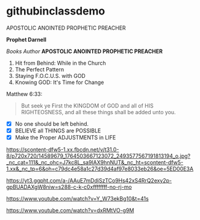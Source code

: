 # githubinclassdemo

APOSTOLIC ANOINTED PROPHETIC PREACHER

**Prophet Darnell**

*Books Author*
**APOSTOLIC ANOINTED PROPHETIC PREACHER**

1. Hit from Behind: While in the Church
1. The Perfect Pattern
1. Staying F.O.C.U.S. with GOD
1. Knowing GOD: It's Time for Change

Matthew 6:33:

> But seek ye First the KINGDOM of GOD and all of HIS RIGHTEOSNESS, and all these things shall be added unto you.

- [x] No one should be left behind.
- [x] BELIEVE all THINGS are POSSIBLE
- [x] Make the Proper ADJUSTMENTS in LIFE

https://scontent-dfw5-1.xx.fbcdn.net/v/t31.0-8/p720x720/14589679_1764503667123072_2493577567191813194_o.jpg?_nc_cat=111&_nc_ohc=J7kc8L_sa9IAX9hnNUT&_nc_ht=scontent-dfw5-1.xx&_nc_tp=6&oh=c79dc4e58a1c27d39d4af97e8033eb26&oe=5ED00E3A

https://yt3.ggpht.com/a-/AAuE7mDdjSzTCo9Hs42xS4RrQ2exy2p-gpBUADAXgW8niw=s288-c-k-c0xffffffff-no-rj-mo

https://www.youtube.com/watch?v=Y_W73ekBg10&t=41s

https://www.youtube.com/watch?v=dxRMtVO-g9M